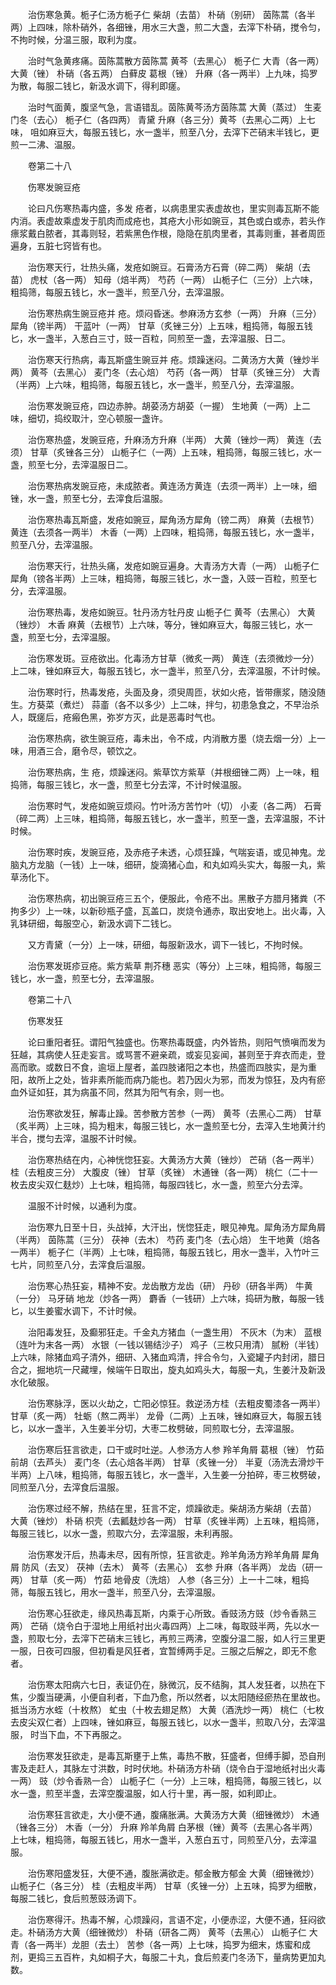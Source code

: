 <!-- { "loadSidebar": true } -->
　　治伤寒急黄。栀子仁汤方栀子仁 柴胡（去苗） 朴硝（别研） 茵陈蒿（各半两）上四味，除朴硝外，各细锉，用水三大盏，煎二大盏，去滓下朴硝，搅令匀，不拘时候，分温三服，取利为度。

　　治时气急黄疼痛。茵陈蒿散方茵陈蒿 黄芩（去黑心） 栀子仁 大青（各一两） 大黄（锉） 朴硝（各五两） 白藓皮 葛根（锉） 升麻（各一两半）上九味，捣罗为散，每服二钱匕，新汲水调下，得利即瘥。

　　治时气面黄，腹坚气急，言语错乱。茵陈黄芩汤方茵陈蒿 大黄（蒸过） 生麦门冬（去心） 栀子仁（各四两） 青黛 升麻（各三分）黄芩（去黑心二两）上七味， 咀如麻豆大，每服五钱匕，水一盏半，煎至八分，去滓下芒硝末半钱匕，更煎一二沸、温服。

　　卷第二十八

　　伤寒发豌豆疮

　　论曰凡伤寒热毒内盛，多发 疮者，以病患里实表虚故也，里实则毒瓦斯不能内消。表虚故乘虚发于肌肉而成疮也，其疮大小形如豌豆，其色或白或赤，若头作瘭浆戴白脓者，其毒则轻，若紫黑色作根，隐隐在肌肉里者，其毒则重，甚者周匝遍身，五脏七窍皆有也。

　　治伤寒天行，壮热头痛，发疮如豌豆。石膏汤方石膏（碎二两） 柴胡（去苗） 虎杖（各一两） 知母（焙半两） 芍药（一两） 山栀子仁（三分）上六味，粗捣筛，每服五钱匕，水一盏半，煎至八分，去滓温服。

　　治伤寒热病生豌豆疮并 疮。烦闷昏迷。参麻汤方玄参（一两） 升麻（三分） 犀角（镑半两） 干蓝叶（一两） 甘草（炙锉三分）上五味，粗捣筛，每服五钱匕，水一盏半，入葱白三寸，豉一百粒，同煎至一盏，去滓温服、日二。

　　治伤寒天行热病，毒瓦斯盛生豌豆并 疮。烦躁迷闷。二黄汤方大黄（锉炒半两） 黄芩（去黑心） 麦门冬（去心焙） 芍药（各一两） 甘草（炙锉三分） 大青（半两）上六味，粗捣筛，每服五钱匕，水一盏半，煎至八分，去滓温服。

　　治伤寒发豌豆疮，四边赤肿。胡荽汤方胡荽（一握） 生地黄（一两）上二味，细切，捣绞取汁，空心顿服一盏许。

　　治伤寒热盛，发豌豆疮，升麻汤方升麻（半两） 大黄（锉炒一两） 黄连（去须） 甘草（炙锉各三分） 山栀子仁（一两）上五味，粗捣筛，每服三钱匕，水一盏，煎至七分，去滓温服日二。

　　治伤寒热病发豌豆疮，未成脓者。黄连汤方黄连（去须一两半）上一味，细锉，水一盏，煎至七分，去滓食后温服。

　　治伤寒热毒瓦斯盛，发疮如豌豆，犀角汤方犀角（镑二两） 麻黄（去根节） 黄连（去须各一两半） 木香（一两）上四味，粗捣筛，每服五钱匕，水一盏半，煎至八分，去滓温服。

　　治伤寒天行，壮热头痛，发疮如豌豆遍身。大青汤方大青（一两） 山栀子仁 犀角（镑各半两）上三味，粗捣筛，每服三钱匕，水一盏，入豉一百粒，煎至七分，去滓温服。

　　治伤寒热毒，发疮如豌豆。牡丹汤方牡丹皮 山栀子仁 黄芩（去黑心） 大黄（锉炒） 木香 麻黄（去根节）上六味，等分，锉如麻豆大，每服三钱匕，水一盏，煎至七分，去滓温服。

　　治伤寒发斑。豆疮欲出。化毒汤方甘草（微炙一两） 黄连（去须微炒一分）上二味，锉如麻豆大，每服五钱匕，水一盏半，煎至八分，去滓温服，不计时候。

　　治伤寒时行，热毒发疮，头面及身，须臾周匝，状如火疮，皆带瘭浆，随没随生。方葵菜（煮烂） 蒜齑（各不以多少）上二味，拌匀，初患急食之，不早治杀人，既瘥后，疮瘢色黑，弥岁方灭，此是恶毒时气也。

　　治伤寒热病，欲生豌豆疮，毒未出，令不成，内消散方墨（烧去烟一分）上一味，用酒三合，磨令尽，顿饮之。

　　治伤寒热病，生 疮，烦躁迷闷。紫草饮方紫草（并根细锉二两）上一味，粗捣筛，每服三钱匕，水一盏，煎至七分去滓，不计时候温服。

　　治伤寒时气，发疮如豌豆烦闷。竹叶汤方苦竹叶（切） 小麦（各二两） 石膏（碎二两）上三味，粗捣筛，每服五钱匕，水一盏半，煎至一盏，去滓温服，不计时候。

　　治伤寒时疾，发豌豆疮，及赤疮子未透，心烦狂躁，气喘妄语，或见神鬼。龙脑丸方龙脑（一钱）上一味，细研，旋滴猪心血，和丸如鸡头实大，每服一丸，紫草汤化下。

　　治伤寒热病，初出豌豆疮三五个，便服此，令疮不出。黑散子方腊月猪粪（不拘多少）上一味，以新砂瓶子盛，瓦盖口，炭烧令通赤，取出安地上。出火毒，入乳钵研细，每服空心，新汲水调下二钱匕。

　　又方青黛（一分）上一味，研细，每服新汲水，调下一钱匕，不拘时候。

　　治伤寒发斑疹豆疮。紫方紫草 荆芥穗 恶实（等分）上三味，粗捣筛，每服三钱匕，水一盏，煎至七分，去滓温服。

　　卷第二十八

　　伤寒发狂

　　论曰重阳者狂。谓阳气独盛也。伤寒热毒既盛，内外皆热，则阳气愤嗔而发为狂越，其病使人狂走妄言。或骂詈不避亲疏，或妄见妄闻，甚则至于弃衣而走，登高而歌。或数日不食，逾垣上屋者，盖四肢诸阳之本也，热盛而四肢实，是为重阳，故所上之处，皆非素所能而病乃能也。若乃因火为邪，而发为惊狂，及内有瘀血外证如狂，其为病虽不同，然其为阳气有余，则一也。

　　治伤寒欲发狂，解毒止躁。苦参散方苦参（一两） 黄芩（去黑心二两） 甘草（炙半两）上三味，捣为粗末，每服三钱匕，水一盏煎至七分，去滓入生地黄汁约半合，搅匀去滓，温服不计时候。

　　治伤寒热结在内，心神恍惚狂妄。大黄汤方大黄（锉炒） 芒硝（各一两半） 桂（去粗皮三分） 大腹皮（锉） 甘草（炙锉） 木通锉（各一两） 桃仁（二十一枚去皮尖双仁麸炒）上七味，粗捣筛，每服四钱匕，水一盏，煎至六分去滓。

　　温服不计时候，以通利为度。

　　治伤寒九日至十日，头战掉，大汗出，恍惚狂走，眼见神鬼。犀角汤方犀角屑（半两） 茵陈蒿（三分） 茯神（去木） 芍药 麦门冬（去心焙） 生干地黄（焙各一两半） 栀子仁（半两）上七味，粗捣筛，每服五钱匕，用水一盏半，入竹叶三七片，同煎至八分，去滓食后温服。

　　治伤寒心热狂妄，精神不安。龙齿散方龙齿（研） 丹砂（研各半两） 牛黄（一分） 马牙硝 地龙（炒各一两） 麝香（一钱研）上六味，捣研为散，每服一钱匕，以生姜蜜水调下，不计时候。

　　治阳毒发狂，及癫邪狂走。千金丸方猪血（一盏生用） 不灰木（为末） 蓝根（连叶为末各一两） 水银（一钱以锡结沙子） 鸡子（三枚只用清） 腻粉（半钱）上六味，除猪血鸡子清外，细研、入猪血鸡清，拌合令匀，入瓷罐子内封闭，腊日合之，掘地坑一尺藏埋，候端午日取出，旋丸如鸡头大，每服一丸，生姜汁及新汲水化破服。

　　治伤寒脉浮，医以火劫之，亡阳必惊狂。救逆汤方桂（去粗皮蜀漆各一两半） 甘草（炙一两） 牡蛎（熬二两半） 龙骨（二两）上五味，锉如麻豆大，每服五钱匕，以水一盏半，入生姜半分切，大枣二枚劈破，同煎取七分，去滓温服。

　　治伤寒后狂言欲走，口干或时吐逆。人参汤方人参 羚羊角屑 葛根（锉） 竹茹 前胡（去芦头） 麦门冬（去心焙各半两） 甘草（炙锉一分） 半夏（汤洗去滑炒干半两）上八味，粗捣筛，每服五钱匕，水一盏半，入生姜一分拍碎，枣三枚劈破，同煎至八分，去滓食后温服。

　　治伤寒过经不解，热结在里，狂言不定，烦躁欲走。柴胡汤方柴胡（去苗） 大黄（锉炒） 朴硝 枳壳（去瓤麸炒各一两） 甘草（炙锉半两）上五味，粗捣筛，每服三钱匕，以水一盏，煎取六分，去滓温服，未利再服。

　　治伤寒发汗后，热毒未尽，因有所惊，狂言欲走。羚羊角汤方羚羊角屑 犀角屑 防风（去叉） 茯神（去木） 黄芩（去黑心） 玄参 升麻（各半两） 龙齿（研一两） 甘草（炙一两） 竹茹 地骨皮（洗焙） 人参（各三分）上一十二味，粗捣筛，每服五钱匕，用水一盏半，煎至八分，去滓温服。

　　治伤寒心狂欲走，缘风热毒瓦斯，内乘于心所致。香豉汤方豉（炒令香熟三两） 芒硝（烧令白于湿地上用纸衬出火毒四两）上二味，每取豉半两，先以水一盏，煎取七分，去滓下芒硝末三钱匕，再煎三两沸，空腹分温二服，如人行三里更一服，日夜可四服，但初看是风狂者，宜暂缚两手足。三服之后解之，即无不愈者。

　　治伤寒太阳病六七日，表证仍在，脉微沉，反不结胸，其人发狂者，以热在下焦，少腹当硬满，小便自利者，下血乃愈，所以然者，以太阳随经瘀热在里故也。抵当汤方水蛭（十枚熬） 虻虫（十枚去翅足熬） 大黄（酒洗炒一两） 桃仁（七枚去皮尖双仁者）上四味，锉如麻豆，每服五钱匕，以水一盏半，煎取八分，去滓温服， 时当下血，不下再服之。

　　治伤寒发狂欲走，是毒瓦斯壅于上焦，毒热不散，狂盛者，但缚手脚，恐自刑害及走赶人，其脉左寸洪数，时时伏地。朴硝汤方朴硝（烧令白于湿地纸衬出火毒一两） 豉（炒令香熟一合） 山栀子仁（一分）上三味，粗捣筛，每服三钱匕，以水一盏，煎至半盏，去滓空腹温服，如人行十里，再一服，如利即止。

　　治伤寒狂言欲走，大小便不通，腹痛胀满。大黄汤方大黄（细锉微炒） 木通（锉各三分） 木香（一分） 升麻 羚羊角屑 白茅根（锉）黄芩（去黑心各半两）上七味，粗捣筛，每服五钱匕，用水一盏半，入葱白五寸，同煎至八分，去滓温服。

　　治伤寒阳盛发狂，大便不通，腹胀满欲走。郁金散方郁金 大黄（细锉微炒） 山栀子仁（各三分） 桂（去粗皮半两） 甘草（炙锉一分）上五味，捣罗为细散，每服二钱匕，食后煎葱豉汤调下。

　　治伤寒得汗。热毒不解，心烦躁闷，言语不定，小便赤涩，大便不通，狂闷欲走。朴硝汤方大黄（细锉微炒） 朴硝（研各二两） 黄芩（去黑心） 山栀子仁 大青（各一两半）龙胆（去土） 苦参（各一两）上七味，捣罗为细末，炼蜜和成剂，更捣三五百杵，丸如桐子大，每服二十丸，食后煎麦门冬汤下，量病势更加丸数。

